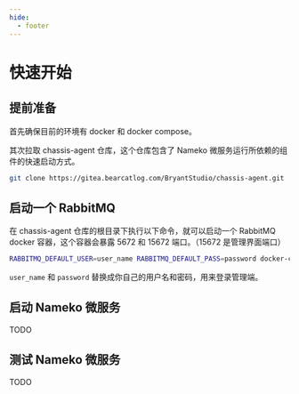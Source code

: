 ```yaml
---
hide:
  - footer
---
```


# 快速开始

## 提前准备

首先确保目前的环境有 docker 和 docker compose。

其次拉取 chassis-agent 仓库，这个仓库包含了 Nameko 微服务运行所依赖的组件的快速启动方式。

```bash
git clone https://gitea.bearcatlog.com/BryantStudio/chassis-agent.git
```

## 启动一个 RabbitMQ

在 chassis-agent 仓库的根目录下执行以下命令，就可以启动一个 RabbitMQ docker 容器，这个容器会暴露 5672 和 15672 端口。（15672 是管理界面端口）

```bash
RABBITMQ_DEFAULT_USER=user_name RABBITMQ_DEFAULT_PASS=password docker-compose -f docker-compose-rabbitmq.yml up -d --build
```

`user_name` 和 `password` 替换成你自己的用户名和密码，用来登录管理端。

## 启动 Nameko 微服务

TODO

## 测试 Nameko 微服务

TODO



